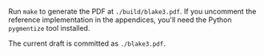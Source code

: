 Run `make` to generate the PDF at `./build/blake3.pdf`. If you uncomment
the reference implementation in the appendices, you'll need the Python
`pygmentize` tool installed.

The current draft is committed as `./blake3.pdf`.
